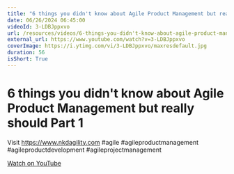 ```yaml
---
title: "6 things you didn't know about Agile Product Management but really should Part 1"
date: 06/26/2024 06:45:00
videoId: 3-LDBJppxvo
url: /resources/videos/6-things-you-didn't-know-about-agile-product-management-but-really-should-part-1
external_url: https://www.youtube.com/watch?v=3-LDBJppxvo
coverImage: https://i.ytimg.com/vi/3-LDBJppxvo/maxresdefault.jpg
duration: 56
isShort: True
---
```


# 6 things you didn't know about Agile Product Management but really should Part 1

Visit https://www.nkdagility.com #agile #agileproductmanagement #agileproductdevelopment #agileprojectmanagement

[Watch on YouTube](https://www.youtube.com/watch?v=3-LDBJppxvo)
